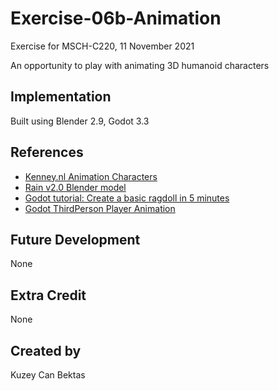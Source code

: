 # Exercise-06b-Animation

Exercise for MSCH-C220, 11 November 2021

An opportunity to play with animating 3D humanoid characters

## Implementation
Built using Blender 2.9, Godot 3.3

## References
 - [Kenney.nl Animation Characters](https://kenney.nl/assets/animated-characters-2)
 - [Rain v2.0 Blender model](https://cloud.blender.org/p/characters/5f04a68bb5f1a2612f7b29da)
 - [Godot tutorial: Create a basic ragdoll in 5 minutes](https://youtu.be/YZikII-uSis)
 - [Godot ThirdPerson Player Animation](https://youtu.be/msZw59Iln74)

## Future Development
None

## Extra Credit
None

## Created by 
Kuzey Can Bektas
